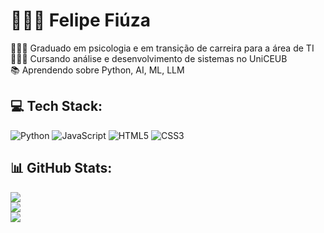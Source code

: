 # 🧑🏾‍💻 Felipe Fiúza

👨🏽‍🎓 Graduado em psicologia e em transição de carreira para a área de TI <br/>
🧑🏽‍🏫 Cursando análise e desenvolvimento de sistemas no UniCEUB <br/>
📚 Aprendendo sobre Python, AI, ML, LLM

<!--
**ffiuza21/ffiuza21** is a ✨ _special_ ✨ repository because its `README.md` (this file) appears on your GitHub profile.

Here are some ideas to get you started:

- 🔭 I’m currently working on ...
- 🌱 I’m currently learning ...
- 👯 I’m looking to collaborate on ...
- 🤔 I’m looking for help with ...
- 💬 Ask me about ...
- 📫 How to reach me: ...
- 😄 Pronouns: ...
- ⚡ Fun fact: ...
-->






## 💻 Tech Stack:
![Python](https://img.shields.io/badge/python-3670A0?style=for-the-badge&logo=python&logoColor=ffdd54) ![JavaScript](https://img.shields.io/badge/javascript-%23323330.svg?style=for-the-badge&logo=javascript&logoColor=%23F7DF1E) ![HTML5](https://img.shields.io/badge/html5-%23E34F26.svg?style=for-the-badge&logo=html5&logoColor=white) ![CSS3](https://img.shields.io/badge/css3-%231572B6.svg?style=for-the-badge&logo=css3&logoColor=white)
## 📊 GitHub Stats:
![](https://github-readme-stats.vercel.app/api?username=ffiuza21&theme=dark&hide_border=false&include_all_commits=true&count_private=true)<br/>
![](https://nirzak-streak-stats.vercel.app/?user=ffiuza21&theme=dark&hide_border=false)<br/>
![](https://github-readme-stats.vercel.app/api/top-langs/?username=ffiuza21&theme=dark&hide_border=false&include_all_commits=true&count_private=true&layout=compact)

<!-- Proudly created with GPRM ( https://gprm.itsvg.in ) -->
